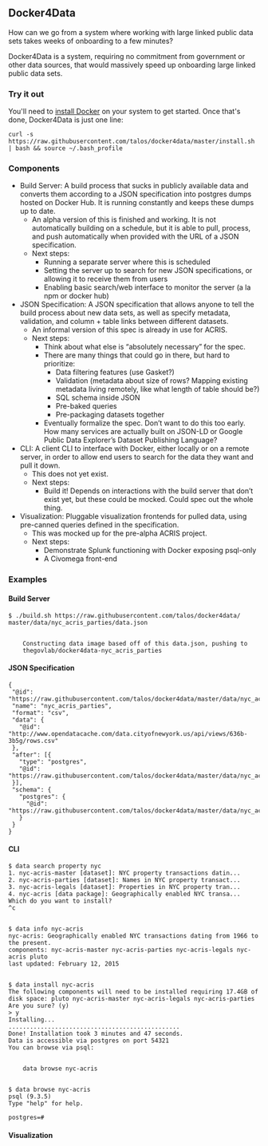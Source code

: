 ## Docker4Data

How can we go from a system where working with large linked public data sets
takes weeks of onboarding to a few minutes?

Docker4Data is a system, requiring no commitment from government or other data
sources, that would massively speed up onboarding large linked public data
sets.

### Try it out

You'll need to [install Docker](https://docs.docker.com/installation/) on your
system to get started.  Once that's done, Docker4Data is just one line:

    curl -s https://raw.githubusercontent.com/talos/docker4data/master/install.sh | bash && source ~/.bash_profile

### Components

* Build Server: A build process that sucks in publicly available data and converts them according to a JSON specification into postgres dumps hosted on Docker Hub.  It is running constantly and keeps these dumps up to date.
   * An alpha version of this is finished and working.  It is not automatically building on a schedule, but it is able to pull, process, and push automatically when provided with the URL of a JSON specification.
   * Next steps:
      * Running a separate server where this is scheduled
      * Setting the server up to search for new JSON specifications, or allowing it to receive them from users
      * Enabling basic search/web interface to monitor the server (a la npm or docker hub)
* JSON Specification: A JSON specification that allows anyone to tell the build process about new data sets, as well as specify metadata, validation, and column + table links between different datasets.
   * An informal version of this spec is already in use for ACRIS.
   * Next steps:
      * Think about what else is “absolutely necessary” for the spec.
      * There are many things that could go in there, but hard to prioritize:
         * Data filtering features (use Gasket?)
         * Validation (metadata about size of rows?  Mapping existing metadata living remotely, like what length of table should be?)
         * SQL schema inside JSON
         * Pre-baked queries
         * Pre-packaging datasets together
      * Eventually formalize the spec.  Don’t want to do this too early.  How many services are actually built on JSON-LD or Google Public Data Explorer’s Dataset Publishing Language?
* CLI: A client CLI to interface with Docker, either locally or on a remote server, in order to allow end users to search for the data they want and pull it down.
   * This does not yet exist.
   * Next steps:
      * Build it!  Depends on interactions with the build server that don’t exist yet, but these could be mocked.  Could spec out the whole thing.
* Visualization: Pluggable visualization frontends for pulled data, using pre-canned queries defined in the specification.
   * This was mocked up for the pre-alpha ACRIS project.
   * Next steps:
      * Demonstrate Splunk functioning with Docker exposing psql-only
      * A Civomega front-end


### Examples

#### Build Server


    $ ./build.sh https://raw.githubusercontent.com/talos/docker4data/
    master/data/nyc_acris_parties/data.json


        Constructing data image based off of this data.json, pushing to
        thegovlab/docker4data-nyc_acris_parties

#### JSON Specification

    {
     "@id": "https://raw.githubusercontent.com/talos/docker4data/master/data/nyc_acris_parties/data.json",
     "name": "nyc_acris_parties",
     "format": "csv",
     "data": {
       "@id": "http://www.opendatacache.com/data.cityofnewyork.us/api/views/636b-3b5g/rows.csv"
     },
     "after": [{
       "type": "postgres",
       "@id": "https://raw.githubusercontent.com/talos/docker4data/master/data/nyc_acris_parties/index.sql"
     }],
     "schema": {
       "postgres": {
         "@id": "https://raw.githubusercontent.com/talos/docker4data/master/data/nyc_acris_parties/schema.sql"
       }
     }
    }

#### CLI

    $ data search property nyc
    1. nyc-acris-master [dataset]: NYC property transactions datin...
    2. nyc-acris-parties [dataset]: Names in NYC property transact...
    3. nyc-acris-legals [dataset]: Properties in NYC property tran...
    4. nyc-acris [data package]: Geographically enabled NYC transa...
    Which do you want to install?
    ^c


    $ data info nyc-acris
    nyc-acris: Geographically enabled NYC transactions dating from 1966 to the present.
    components: nyc-acris-master nyc-acris-parties nyc-acris-legals nyc-acris pluto
    last updated: February 12, 2015


    $ data install nyc-acris
    The following components will need to be installed requiring 17.4GB of disk space: pluto nyc-acris-master nyc-acris-legals nyc-acris-parties
    Are you sure? (y)
    > y
    Installing...
    ................................................
    Done! Installation took 3 minutes and 47 seconds.
    Data is accessible via postgres on port 54321 
    You can browse via psql:


        data browse nyc-acris


    $ data browse nyc-acris
    psql (9.3.5)
    Type "help" for help.

    postgres=#

#### Visualization
